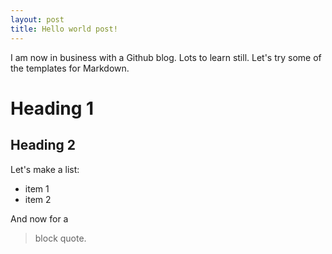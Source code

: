 ```yaml
---
layout: post
title: Hello world post!
---
```

I am now in business with a Github blog. Lots to learn still. Let's try some of the templates for Markdown.

# Heading 1

## Heading 2

Let's make a list:

* item 1
* item 2

And now for a 

> block quote.
